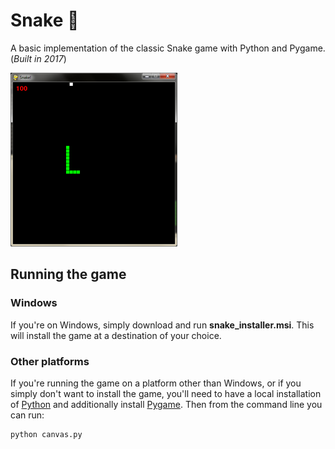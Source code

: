 # Snake :snake:
A basic implementation of the classic Snake game with Python and Pygame. (<em>Built in 2017</em>)

![A screenshot of the game](/screenshot.png)

## Running the game
### Windows
If you're on Windows, simply download and run <b>snake_installer.msi</b>. This will install the game at a destination of your choice.

### Other platforms
If you're running the game on a platform other than Windows, or if you simply don't want to install the game, you'll need to have a local installation of [Python](https://www.python.org/downloads/) and additionally install [Pygame](https://www.pygame.org/wiki/GettingStarted#Pygame%20Installation). Then from the command line you can run:
```
python canvas.py
```
